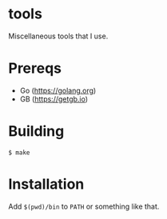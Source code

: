 # tools

Miscellaneous tools that I use.

# Prereqs

- Go (https://golang.org)
- GB (https://getgb.io)

# Building

    $ make

# Installation

Add `$(pwd)/bin` to `PATH` or something like that.

